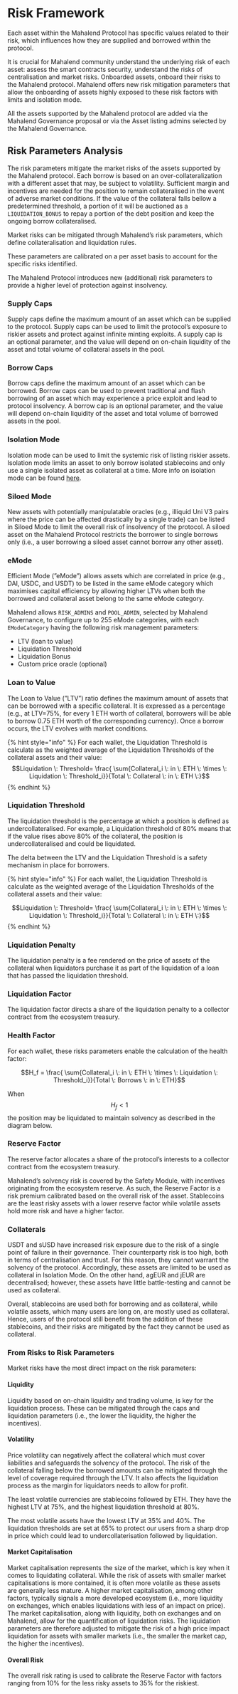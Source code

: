 # Risk Framework

Each asset within the Mahalend Protocol has specific values related to their risk, which influences how they are supplied and borrowed within the protocol.&#x20;

It is crucial for Mahalend community understand the underlying risk of each asset: assess the smart contracts security, understand the risks of centralisation and market risks. Onboarded assets, onboard their risks to the Mahalend protocol. Mahalend offers new risk mitigation parameters that allow the onboarding of assets highly exposed to these risk factors with limits and isolation mode.

All the assets supported by the Mahalend protocol are added via the Mahalend Governance proposal or via the Asset listing admins selected by the Mahalend Governance.

## Risk Parameters Analysis

The risk parameters mitigate the market risks of the assets supported by the Mahalend protocol. Each borrow is based on an over-collateralization with a different asset that may, be subject to volatility. Sufficient margin and incentives are needed for the position to remain collateralised in the event of adverse market conditions. If the value of the collateral falls bellow a predetermined threshold, a portion of it will be auctioned as a `LIQUIDATION_BONUS` to repay a portion of the debt position and keep the ongoing borrow collateralised.

Market risks can be mitigated through Mahalend’s risk parameters, which define collateralisation and liquidation rules.

These parameters are calibrated on a per asset basis to account for the specific risks identified.

The Mahalend Protocol introduces  new (additional) risk parameters to provide a higher level of protection against insolvency.

### Supply Caps

Supply caps define the maximum amount of an asset which can be supplied to the protocol. Supply caps can be used to limit the protocol’s exposure to riskier assets and protect against infinite minting exploits. A supply cap is an optional parameter, and the value will depend on on-chain liquidity of the asset and total volume of collateral assets in the pool.

### Borrow Caps

Borrow caps define the maximum amount of an asset which can be borrowed. Borrow caps can be used to prevent traditional and flash borrowing of an asset which may experience a price exploit and lead to protocol insolvency. A borrow cap is an optional parameter, and the value will depend on-chain liquidity of the asset and total volume of borrowed assets in the pool.

### Isolation Mode

Isolation mode can be used to limit the systemic risk of listing riskier assets. Isolation mode limits an asset to only borrow isolated stablecoins and only use a single isolated asset as collateral at a time. More info on isolation mode can be found [here](broken-reference).

### Siloed Mode

New assets with potentially manipulatable oracles (e.g., illiquid Uni V3 pairs where the price can be affected drastically by a single trade) can be listed in Siloed Mode to limit the overall risk of insolvency of the protocol. A siloed asset on the Mahalend Protocol restricts the borrower to single borrows only (i.e., a user borrowing a siloed asset cannot borrow any other asset).

### eMode

Efficient Mode (”eMode”) allows assets which are correlated in price (e.g., DAI, USDC, and USDT) to be listed in the same eMode category which maximises capital efficiency by allowing higher LTVs when both the borrowed and collateral asset belong to the same eMode category.&#x20;

Mahalend allows `RISK_ADMINS` and `POOL_ADMIN`, selected by Mahalend Governance, to configure up to 255 eMode categories, with each `EModeCategory` having the following risk management parameters:

* LTV (loan to value)
* Liquidation Threshold
* Liquidation Bonus
* Custom price oracle (optional)

### Loan to Value

The Loan to Value (”LTV”) ratio defines the maximum amount of assets that can be borrowed with a specific collateral. It is expressed as a percentage (e.g., at LTV=75%, for every 1 ETH worth of collateral, borrowers will be able to borrow 0.75 ETH worth of the corresponding currency). Once a borrow occurs, the LTV evolves with market conditions.

{% hint style="info" %}
For each wallet, the Liquidation Threshold is calculate as the weighted average of the Liquidation Thresholds of the collateral assets and their value: $$Liquidation \: Threshold= \frac{ \sum{Collateral_i \: in \: ETH \: \times \: Liquidation \: Threshold_i}}{Total \: Collateral \: in \: ETH \:}$$
{% endhint %}

### Liquidation Threshold

The liquidation threshold is the percentage at which a position is defined as undercollateralised. For example, a Liquidation threshold of 80% means that if the value rises above 80% of the collateral, the position is undercollateralised and could be liquidated.

The delta between the LTV and the Liquidation Threshold is a safety mechanism in place for borrowers.

{% hint style="info" %}
For each wallet, the Liquidation Threshold is calculate as the weighted average of the Liquidation Thresholds of the collateral assets and their value:

$$Liquidation \: Threshold= \frac{ \sum{Collateral_i \: in \: ETH \: \times \: Liquidation \: Threshold_i}}{Total \: Collateral \: in \: ETH \:}$$
{% endhint %}

### Liquidation Penalty

The liquidation penalty is a fee rendered on the price of assets of the collateral when liquidators purchase it as part of the liquidation of a loan that has passed the liquidation threshold.

### Liquidation Factor

The liquidation factor directs a share of the liquidation penalty to a collector contract from the ecosystem treasury.

### Health Factor

For each wallet, these risks parameters enable the calculation of the health factor:

$$H_f = \frac{ \sum{Collateral_i \: in \: ETH \: \times \: Liquidation \: Threshold_i}}{Total \: Borrows \: in \: ETH}$$

When $$H_f < 1$$ the position may be liquidated to maintain solvency as described in the diagram below.

### Reserve Factor

The reserve factor allocates a share of the protocol’s interests to a collector contract from the ecosystem treasury.

Mahalend’s solvency risk is covered by the Safety Module, with incentives originating from the ecosystem reserve. As such, the Reserve Factor is a risk premium calibrated based on the overall risk of the asset. Stablecoins are the least risky assets with a lower reserve factor while volatile assets hold more risk and have a higher factor.

### Collaterals

USDT and sUSD have increased risk exposure due to the risk of a single point of failure in their governance. Their counterparty risk is too high, both in terms of centralisation and trust. For this reason, they cannot warrant the solvency of the protocol. Accordingly, these assets are limited to be used as collateral in Isolation Mode. On the other hand, agEUR and jEUR are decentralised; however, these assets have little battle-testing and cannot be used as collateral.

Overall, stablecoins are used both for borrowing and as collateral, while volatile assets, which many users are long on, are mostly used as collateral. Hence, users of the protocol still benefit from the addition of these stablecoins, and their risks are mitigated by the fact they cannot be used as collateral.

### From Risks to Risk Parameters

Market risks have the most direct impact on the risk parameters:

#### Liquidity

Liquidity based on on-chain liquidity and trading volume, is key for the liquidation process. These can be mitigated through the caps and liquidation parameters (i.e., the lower the liquidity, the higher the incentives).

#### Volatility

Price volatility can negatively affect the collateral which must cover liabilities and safeguards the solvency of the protocol. The risk of the collateral falling below the borrowed amounts can be mitigated through the level of coverage required through the LTV. It also affects the liquidation process as the margin for liquidators needs to allow for profit.

The least volatile currencies are stablecoins followed by ETH. They have the highest LTV at 75%, and the highest liquidation threshold at 80%.

The most volatile assets have the lowest LTV at 35% and 40%. The liquidation thresholds are set at 65% to protect our users from a sharp drop in price which could lead to undercollaterisation followed by liquidation.

#### Market Capitalisation

Market capitalisation represents the size of the market, which is key when it comes to liquidating collateral. While the risk of assets with smaller market capitalisations is more contained, it is often more volatile as these assets are generally less mature. A higher market capitalisation, among other factors, typically signals a more developed ecosystem (i.e., more liquidity on exchanges, which enables liquidations with less of an impact on price). The market capitalisation, along with liquidity, both on exchanges and on Mahalend, allow for the quantification of liquidation risks. The liquidation parameters are therefore adjusted to mitigate the risk of a high price impact liquidation for assets with smaller markets (i.e., the smaller the market cap, the higher the incentives).

#### Overall Risk

The overall risk rating is used to calibrate the Reserve Factor with factors ranging from 10% for the less risky assets to 35% for the riskiest.
